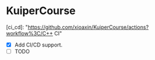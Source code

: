 # KuiperCourse
[ci_cd]: "https://github.com/xioaxin/KuiperCourse/actions?workflow%3C/C++ CI"
- [x] Add CI/CD support.
- [ ] TODO
